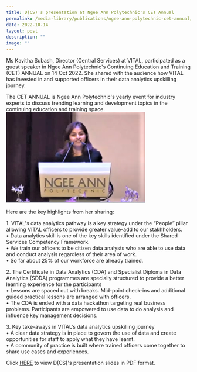 ```yaml
---
title: D(CS)'s presentation at Ngee Ann Polytechnic's CET Annual
permalink: /media-library/publications/ngee-ann-polytechnic-cet-annual/
date: 2022-10-14
layout: post
description: ""
image: ""
---
```

Ms Kavitha Subash, Director (Central Services) at VITAL, participated as a guest speaker in Ngee Ann Polytechnic's Continuing Education and Training (CET) ANNUAL on 14 Oct 2022. She shared with the audience how VITAL has invested in and supported officers in their data analytics upskilling journey.  

The CET ANNUAL is Ngee Ann Polytechnic's yearly event for industry experts to discuss trending learning and development topics in the continuing education and training space.
<img src="/images/Media/CET Annual.png">

Here are the key highlights from her sharing:

<p>1. VITAL's data analytics pathway is a key strategy under the “People” pillar allowing VITAL officers to provide greater value-add to our stakhholders.<br>
• Data analytics skill is one of the key skills identified under the Shared Services Competency Framework.<br>
•	We train our officers to be citizen data analysts who are able to use data and conduct analysis regardless of their area of work.<br>
•	So far about 25% of our workforce are already trained.</p>

<p>2.	The Certificate in Data Analytics (CDA) and Specialist Diploma in Data Analytics (SDDA) programmes are specially structured to provide a better learning experience for the participants
<br>•	Lessons are spaced out with breaks. Mid-point check-ins and additional guided practical lessons are arranged with officers. 
<br>•	The CDA is ended with a data hackathon targeting real business problems. Participants are empowered to use data to do analysis and influence key management decisions.</p>

<p>3.	Key take-aways in VITAL’s data analytics upskilling journey
<br>•	A clear data strategy is in place to govern the use of data and create opportunities for staff to apply what they have learnt.
<br>•	A community of practice is built where trained officers come together to share use cases and experiences.</p>

Click <a href = "/files/CET Annual.pdf">HERE</a> to view D(CS)'s presentation slides in PDF format.